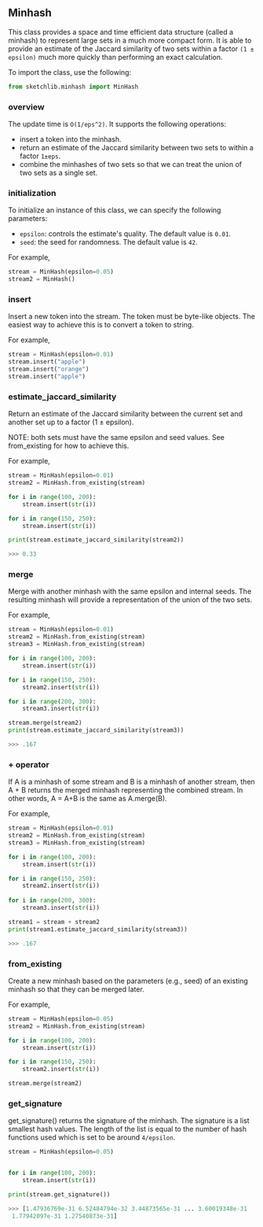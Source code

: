 ## Minhash

This class provides a space and time efficient data structure (called a minhash) to represent large sets in a much more compact form. It is able to provide an estimate of the Jaccard similarity of two sets within a factor `(1 ± epsilon)` much more quickly than performing an exact calculation.


To import the class, use the following:

```python
from sketchlib.minhash import MinHash
```

### overview

The update time is `O(1/eps^2)`. It supports the following operations:

- insert a token into the minhash.
- return an estimate of the Jaccard similarity between two sets to within a factor `1±eps`.
- combine the minhashes of two sets so that we can treat the union of two sets as a single set.

### initialization

To initialize an instance of this class, we can specify the following parameters:

- `epsilon`: controls the estimate's quality. The default value is `0.01`.
- `seed`: the seed for randomness. The default value is `42`.

For example,

```python
stream = MinHash(epsilon=0.05)
stream2 = MinHash()
```

### insert

Insert a new token into the stream. The token must be byte-like objects. The easiest way to achieve this is to convert a token to string.

For example,

```python
stream = MinHash(epsilon=0.01)
stream.insert("apple")
stream.insert("orange")
stream.insert("apple")
```

### estimate_jaccard_similarity

Return an estimate of the Jaccard similarity between the current set and another set up to a factor (1 ± epsilon). 

NOTE: both sets must have the same epsilon and seed values. See from_existing for how to achieve this.

For example,

```python
stream = MinHash(epsilon=0.01)
stream2 = MinHash.from_existing(stream)

for i in range(100, 200):
    stream.insert(str(i))

for i in range(150, 250):
    stream.insert(str(i))

print(stream.estimate_jaccard_similarity(stream2))

>>> 0.33

```

### merge

Merge with another minhash with the same epsilon and internal seeds. The resulting minhash will provide a representation of the union of the two sets.

For example,

```python
stream = MinHash(epsilon=0.01)
stream2 = MinHash.from_existing(stream)
stream3 = MinHash.from_existing(stream)

for i in range(100, 200):
    stream.insert(str(i))

for i in range(150, 250):
    stream2.insert(str(i))

for i in range(200, 300):
    stream3.insert(str(i))

stream.merge(stream2)
print(stream.estimate_jaccard_similarity(stream3))

>>> .167

```

### + operator

If A is a minhash of some stream and B is a minhash of another stream, then A + B returns the merged minhash representing the combined stream. In other words, A = A+B is the same as A.merge(B). 

For example,

```python
stream = MinHash(epsilon=0.01)
stream2 = MinHash.from_existing(stream)
stream3 = MinHash.from_existing(stream)

for i in range(100, 200):
    stream.insert(str(i))

for i in range(150, 250):
    stream2.insert(str(i))
    
for i in range(200, 300):
    stream3.insert(str(i))

stream1 = stream + stream2
print(stream1.estimate_jaccard_similarity(stream3))

>>> .167

```

### from_existing 

Create a new minhash based on the parameters (e.g., seed) of an existing minhash so that they can be merged later.

For example,

```python
stream = MinHash(epsilon=0.05)
stream2 = MinHash.from_existing(stream)

for i in range(100, 200):
    stream.insert(str(i))

for i in range(150, 250):
    stream2.insert(str(i))

stream.merge(stream2)

```

### get_signature

get_signature() returns the signature of the minhash. The signature is a list smallest hash values. The length of the list is equal to the number of hash functions used which is set to be around `4/epsilon`.  

```python
stream = MinHash(epsilon=0.05)


for i in range(100, 200):
    stream.insert(str(i))

print(stream.get_signature())

>>> [1.47936769e-31 6.52484794e-32 3.44873565e-31 ... 3.60019348e-31
 1.77942097e-31 1.27540873e-31]

```